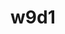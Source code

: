 
# w9d1


<!-- 

@LT:

week 9: would be interesting to organize a mentorship/catchup sessions with students of each previous cohort:
- brief session with students from current + prev. cohort
- session with students from prev. cohort only.

-->
